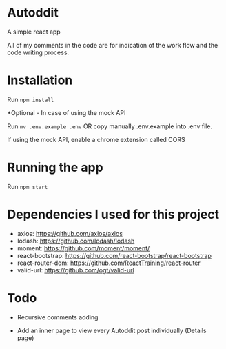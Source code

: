 # Autoddit
A simple react app

All of my comments in the code are for indication of the work flow and the code writing process.

# Installation

Run `npm install`

*Optional - In case of using the mock API

Run `mv .env.example .env` OR copy manually .env.example into .env file.

If using the mock API, enable a chrome extension called CORS

# Running the app
Run `npm start`

# Dependencies I used for this project
* axios: https://github.com/axios/axios
* lodash: https://github.com/lodash/lodash
* moment: https://github.com/moment/moment/
* react-bootstrap: https://github.com/react-bootstrap/react-bootstrap
* react-router-dom: https://github.com/ReactTraining/react-router
* valid-url: https://github.com/ogt/valid-url

# Todo
- Recursive comments adding

- Add an inner page to view every Autoddit post individually (Details page)